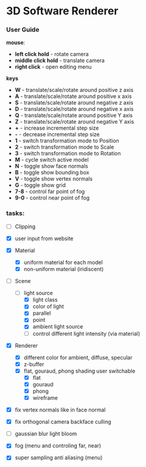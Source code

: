 # 3D Software Renderer

### User Guide

**mouse**:

* **left click hold** - rotate camera
* **middle click hold** - translate camera
* **right click** - open editing menu

**keys**

* **W** - translate/scale/rotate around positive z axis
* **A** - translate/scale/rotate around positive x axis
* **S** - translate/scale/rotate around negative z axis
* **D** - translate/scale/rotate around negative x axis
* **Q** - translate/scale/rotate around positive Y axis
* **Z** - translate/scale/rotate around negative Y axis
* **+** - increase incremental step size
* **-** - decrease incremental step size
* **1** - switch transformation mode to Position
* **2** - switch transformation mode to Scale
* **3** - switch transformation mode to Rotation
* **M** - cycle switch active model
* **N** - toggle show face normals
* **B** - toggle show bounding box
* **V** - toggle show vertex normals
* **G** - toggle show grid
* **7-8** - control far point of fog
* **9-0** - control near point of fog

### tasks:

- [ ] Clipping
- [x] user input from website
- [x] Material
  - [x] uniform material for each model
  - [x] non-uniform material (iridiscent)
- [ ] Scene
  - [ ] light source
    - [x] light class
    - [x] color of light
    - [x] parallel
    - [x] point
    - [x] ambient light source
    - [ ] control different light intensity (via material)
- [x] Renderer
  - [x] different color for ambient, diffuse, specular
  - [x] z-buffer
  - [x] flat, gouraud, phong shading user switchable
    - [x] flat
    - [x] gouraud
    - [x] phong
    - [x] wireframe
- [x] fix vertex normals like in face normal
- [x] fix orthogonal camera backface culling
- [ ] gaussian blur light bloom
- [x] fog (menu and controling far, near)
- [x] super sampling anti aliasing (menu)

